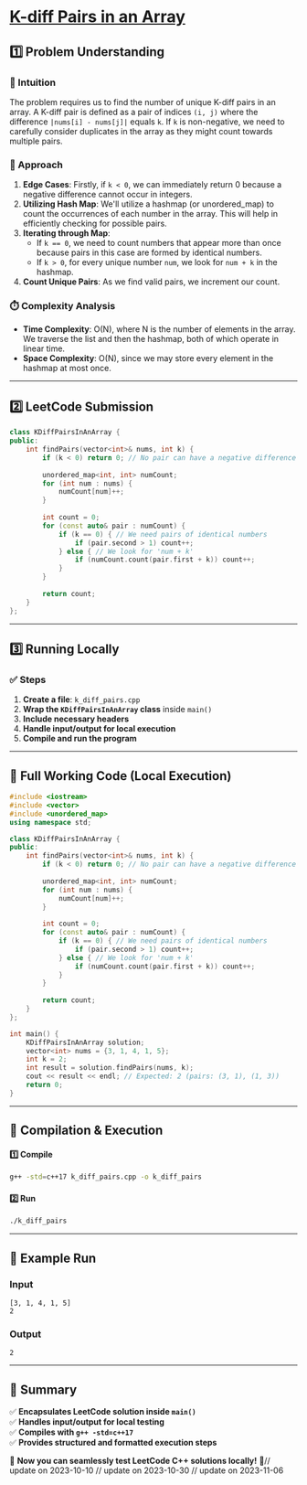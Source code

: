 # **[K-diff Pairs in an Array](https://leetcode.com/problems/k-diff-pairs-in-an-array/description/)**  

## **1️⃣ Problem Understanding**  
### **📌 Intuition**  
The problem requires us to find the number of unique K-diff pairs in an array. A K-diff pair is defined as a pair of indices `(i, j)` where the difference `|nums[i] - nums[j]|` equals `k`. If `k` is non-negative, we need to carefully consider duplicates in the array as they might count towards multiple pairs. 

### **🚀 Approach**  
1. **Edge Cases**: Firstly, if `k < 0`, we can immediately return 0 because a negative difference cannot occur in integers.
2. **Utilizing Hash Map**: We'll utilize a hashmap (or unordered_map) to count the occurrences of each number in the array. This will help in efficiently checking for possible pairs.
3. **Iterating through Map**:
    - If `k == 0`, we need to count numbers that appear more than once because pairs in this case are formed by identical numbers.
    - If `k > 0`, for every unique number `num`, we look for `num + k` in the hashmap.
4. **Count Unique Pairs**: As we find valid pairs, we increment our count.

### **⏱️ Complexity Analysis**  
- **Time Complexity**: O(N), where N is the number of elements in the array. We traverse the list and then the hashmap, both of which operate in linear time.
- **Space Complexity**: O(N), since we may store every element in the hashmap at most once.

---  

## **2️⃣ LeetCode Submission**  
```cpp
class KDiffPairsInAnArray {
public:
    int findPairs(vector<int>& nums, int k) {
        if (k < 0) return 0; // No pair can have a negative difference
        
        unordered_map<int, int> numCount;
        for (int num : nums) {
            numCount[num]++;
        }
        
        int count = 0;
        for (const auto& pair : numCount) {
            if (k == 0) { // We need pairs of identical numbers
                if (pair.second > 1) count++;
            } else { // We look for 'num + k'
                if (numCount.count(pair.first + k)) count++;
            }
        }
        
        return count;
    }
};
```  

---  

## **3️⃣ Running Locally**  
### **✅ Steps**  
1. **Create a file**: `k_diff_pairs.cpp`  
2. **Wrap the `KDiffPairsInAnArray` class** inside `main()`  
3. **Include necessary headers**  
4. **Handle input/output for local execution**  
5. **Compile and run the program**  

---  

## **📝 Full Working Code (Local Execution)**  
```cpp
#include <iostream>
#include <vector>
#include <unordered_map>
using namespace std;

class KDiffPairsInAnArray {
public:
    int findPairs(vector<int>& nums, int k) {
        if (k < 0) return 0; // No pair can have a negative difference
        
        unordered_map<int, int> numCount;
        for (int num : nums) {
            numCount[num]++;
        }
        
        int count = 0;
        for (const auto& pair : numCount) {
            if (k == 0) { // We need pairs of identical numbers
                if (pair.second > 1) count++;
            } else { // We look for 'num + k'
                if (numCount.count(pair.first + k)) count++;
            }
        }
        
        return count;
    }
};

int main() {
    KDiffPairsInAnArray solution;
    vector<int> nums = {3, 1, 4, 1, 5};
    int k = 2;
    int result = solution.findPairs(nums, k);
    cout << result << endl; // Expected: 2 (pairs: (3, 1), (1, 3))
    return 0;
}
```  

---  

## **🔧 Compilation & Execution**  
#### **1️⃣ Compile**  
```bash
g++ -std=c++17 k_diff_pairs.cpp -o k_diff_pairs
```  

#### **2️⃣ Run**  
```bash
./k_diff_pairs
```  

---  

## **🎯 Example Run**  
### **Input**  
```
[3, 1, 4, 1, 5]
2
```  
### **Output**  
```
2
```  

---  

## **📌 Summary**  
✅ **Encapsulates LeetCode solution inside `main()`**  
✅ **Handles input/output for local testing**  
✅ **Compiles with `g++ -std=c++17`**  
✅ **Provides structured and formatted execution steps**  

🚀 **Now you can seamlessly test LeetCode C++ solutions locally!** 🚀// update on 2023-10-10
// update on 2023-10-30
// update on 2023-11-06
